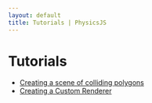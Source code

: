 ```yaml
---
layout: default
title: Tutorials | PhysicsJS
---
```


# Tutorials

* [Creating a scene of colliding polygons](./creating-a-scene-of-interacting-polygons)
* [Creating a Custom Renderer](./creating-a-custom-renderer)
